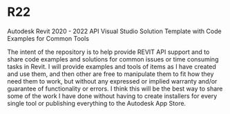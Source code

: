# R22
Autodesk Revit 2020 - 2022 API Visual Studio Solution Template with Code Examples for Common Tools

The intent of the repository is to help provide REVIT API support and to share code examples and solutions for common issues or time consuming tasks in Revit.
I will provide examples and tools of items as I have created and use them, and then other are free to manipulate them to fit how they need them to work, but without any expressed or implied warranty and/or guarantee of functionality or errors.
I think this will be the best way to share some of the work I have done without having to create installers for every single tool or publishing everything to the Autodesk App Store.
